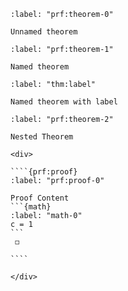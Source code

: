 <div>

```{prf:theorem} 
:label: "prf:theorem-0"

Unnamed theorem

```

</div>

<div>

```{prf:theorem} Named Theorem
:label: "prf:theorem-1"

Named theorem

```

</div>

<div>

```{prf:theorem} Named Theorem With Label
:label: "thm:label"

Named theorem with label

```

</div>

<div>

`````{prf:theorem} Name 1
:label: "prf:theorem-2"

Nested Theorem

<div>

````{prf:proof} 
:label: "prf:proof-0"

Proof Content
```{math} 
:label: "math-0"
c = 1
```
 ◻

````

</div>

`````

</div>